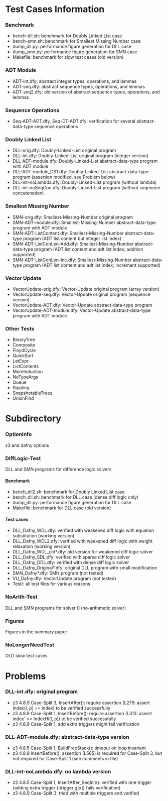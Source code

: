 # Test Cases Information
### Benchmark
* bench-dll.sh: benchmark for Doubly Linked List case
* bench-smn.sh: benchmark for Smallest Missing Number case
* dump_dll.py: performance figure generation for DLL case
* dump_smn.py: performance figure generation for SMN case
* Makefile: benchmark for slow test cases (old version)

### ADT Module
* ADT-int.dfy: abstract integer types, operations, and lemmas
* ADT-seq.dfy: abstract sequence types, operations, and lemmas
* ADT-seq2.dfy: old version of abstract sequence types, operations, and lemmas

### Sequence Operations
* Seq-ADT-ADT.dfy, Seq-DT-ADT.dfy: verification for several abstract-data-type sequence operations

### Doubly Linked List
* DLL-orig.dfy: Doubly-Linked-List original program
* DLL-int.dfy: Doubly-Linked-List original program (integer version)
* DLL-ADT-module.dfy: Doubly-Linked-List abstract-data-type program with ADT module
* DLL-ADT-module_CS1.dfy: Doubly-Linked-List abstract-data-type program (assertion modified, see Problem below)
* DLL-int-noLambda.dfy: Doubly-Linked-List program (without lambda)
* DLL-int-noSeqCon.dfy: Doubly-Linked-List program (without sequence concatenation)

### Smallest Missing Number
* SMN-orig.dfy: Smallest-Missing-Number original program
* SMN-ADT-module.dfy: Smallest-Missing-Number abstract-data-type program with ADT module
* SMN-ADT-ListContent.dfy: Smallest-Missing-Number abstract-data-type program (ADT list content but integer list index)
* SMN-ADT-ListConLen-Add.dfy: Smallest-Missing-Number abstract-data-type program (ADT list content and adt list index; addition supported)
* SMN-ADT-ListConLen-Inc.dfy: Smallest-Missing-Number abstract-data-type program (ADT list content and adt list index; Increment supported)

### Vector Update
* VectorUpdate-orig.dfy: Vector-Update original program (array version)
* VectorUpdate-seq.dfy: Vector-Update original program (sequence version)
* VectorUpdate-ADT.dfy: Vector-Update abstract-data-type program
* VectorUpdate-ADT-module.dfy: Vector-Update abstract-data-type program with ADT module

### Other Tests
* BinaryTree
* Composite
* FloydCycle
* QuickSort
* LetExpr
* ListContents
* MoreInduction
* NoTypeArgs
* Queue
* Rippling
* SnapshotableTrees
* UnionFind

# Subdirectory
### OptionInfo
z3 and dafny options

### DiffLogic-Test
DLL and SMN programs for difference logic solvers

#### Benchmark
* bench_dll2.sh: benchmark for Doubly Linked List case
* bench_dll.sh: benchmark for DLL case (dense diff logic only)
* dump_dll.py: performance figure generation for DLL case
* Makefile: benchmark for DLL case (old version)

#### Test cases
* DLL_Dafny_WDL.dfy: verified with weakened diff logic with equation substitution (working version)
* DLL_Dafny_WDL2.dfy: verified with weakened diff logic with weight relaxation (working version)
* DLL_Dafny_WDL_old*.dfy: old version for weakened diff logic solver
* DLL_Dafny_SDL.dfy: verified with sparse diff logic solver
* DLL_Dafny_DDL.dfy: verified with dense diff logic solver
* DLL_Dafny_Original*.dfy: original DLL program with small modification
* SMN_Dafny*.dfy: SMN program (not tested)
* VU_Dafny.dfy: VectorUpdate program (not tested)
* Test/: all test files for various reasons

### NoArith-Test
DLL and SMN programs for solver 0 (no-arithmetic solver)

### Figures
Figures in the summary paper

### NoLongerNeedTest
OLD slow test cases


# Problems
### DLL-int.dfy: original program
* z3 4.8.9 Case-Split 3, InsertAfter(): require assertion (L279: assert Index(l, p) == index) to be verified successfully
* z3 4.8.9 Case-Split 1, InsertBefore(): require assertion (L313: assert index' == IndexHi(l, p)) to be verified successfully
* z3 4.8.9 Case-Split 1, add extra triggers might fail verification

### DLL-ADT-module.dfy: abstract-data-type version
* z3 4.8.5 Case-Split 1, BuildFreeStack(): timeout on loop invariant
* z3 4.8.9 InsertBefore(): assertion (L565) is required for Case-Split 3, but not required for Case-Split 1 (see comments in file)

### DLL-int-noLambda.dfy: no lambda version
* z3 4.8.5 Case-Split 1, InsertAfter_SeqInit(): verified with one trigger (adding extra trigger {:trigger g[x]} fails verification)
* z3 4.8.9 Case-Split 3: tried with multiple triggers and verified
